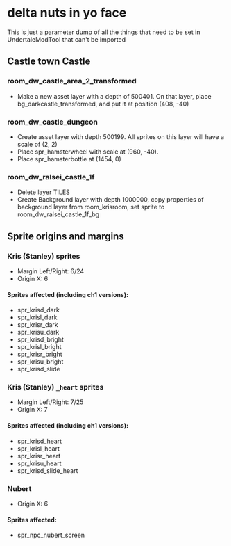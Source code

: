 # delta nuts in yo face
This is just a parameter dump of all the things that need to be set in UndertaleModTool that can't be imported

## Castle town Castle

### room_dw_castle_area_2_transformed
- Make a new asset layer with a depth of 500401. On that layer, place bg_darkcastle_transformed, and put it at position (408, -40)

### room_dw_castle_dungeon
- Create asset layer with depth 500199. All sprites on this layer will have a scale of (2, 2)
- Place spr_hamsterwheel with scale at (960, -40).
- Place spr_hamsterbottle at (1454, 0)

### room_dw_ralsei_castle_1f
- Delete layer TILES
- Create Background layer with depth 1000000, copy properties of background layer from room_krisroom, set sprite to room_dw_ralsei_castle_1f_bg

## Sprite origins and margins

### Kris (Stanley) sprites
- Margin Left/Right: 6/24
- Origin X: 6

#### Sprites affected (including ch1 versions):

- spr_krisd_dark
- spr_krisl_dark
- spr_krisr_dark
- spr_krisu_dark
- spr_krisd_bright
- spr_krisl_bright
- spr_krisr_bright
- spr_krisu_bright
- spr_krisd_slide

### Kris (Stanley) `_heart` sprites
- Margin Left/Right: 7/25
- Origin X: 7

#### Sprites affected (including ch1 versions):

- spr_krisd_heart
- spr_krisl_heart
- spr_krisr_heart
- spr_krisu_heart
- spr_krisd_slide_heart

### Nubert
- Origin X: 6

#### Sprites affected:
- spr_npc_nubert_screen
